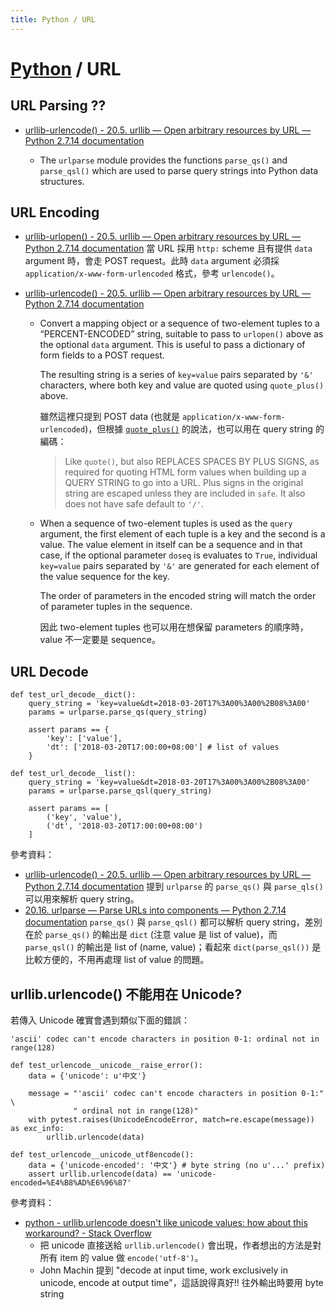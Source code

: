 ```yaml
---
title: Python / URL
---
```

# [Python](python.md) / URL

## URL Parsing ??

  - [urllib-urlencode() - 20\.5\. urllib — Open arbitrary resources by URL — Python 2\.7\.14 documentation](https://docs.python.org/2/library/urllib.html#urllib.urlencode)

      - The `urlparse` module provides the functions `parse_qs()` and `parse_qsl()` which are used to parse query strings into Python data structures.

## URL Encoding

  - [urllib-urlopen() - 20\.5\. urllib — Open arbitrary resources by URL — Python 2\.7\.14 documentation](https://docs.python.org/2/library/urllib.html#urllib.urlopen) 當 URL 採用 `http:` scheme 且有提供 `data` argument 時，會走 POST request。此時 `data` argument 必須採 `application/x-www-form-urlencoded` 格式，參考 `urlencode()`。

  - [urllib-urlencode() - 20\.5\. urllib — Open arbitrary resources by URL — Python 2\.7\.14 documentation](https://docs.python.org/2/library/urllib.html#urllib.urlencode)

      - Convert a mapping object or a sequence of two-element tuples to a “PERCENT-ENCODED” string, suitable to pass to `urlopen()` above as the optional `data` argument. This is useful to pass a dictionary of form fields to a POST request.

        The resulting string is a series of `key=value` pairs separated by `'&'` characters, where both key and value are quoted using `quote_plus()` above.

        雖然這裡只提到 POST data (也就是 `application/x-www-form-urlencoded`)，但根據 [`quote_plus()`](https://docs.python.org/2/library/urllib.html#urllib.quote_plus) 的說法，也可以用在 query string 的編碼：

        > Like `quote()`, but also REPLACES SPACES BY PLUS SIGNS, as required for quoting HTML form values when building up a QUERY STRING to go into a URL. Plus signs in the original string are escaped unless they are included in `safe`. It also does not have safe default to `'/'`.

      - When a sequence of two-element tuples is used as the `query` argument, the first element of each tuple is a key and the second is a value. The value element in itself can be a sequence and in that case, if the optional parameter `doseq` is evaluates to `True`, individual `key=value` pairs separated by `'&'` are generated for each element of the value sequence for the key.

        The order of parameters in the encoded string will match the order of parameter tuples in the sequence.

        因此 two-element tuples 也可以用在想保留 parameters 的順序時，value 不一定要是 sequence。

## URL Decode

```
def test_url_decode__dict():
    query_string = 'key=value&dt=2018-03-20T17%3A00%3A00%2B08%3A00'
    params = urlparse.parse_qs(query_string)

    assert params == {
        'key': ['value'],
        'dt': ['2018-03-20T17:00:00+08:00'] # list of values
    }

def test_url_decode__list():
    query_string = 'key=value&dt=2018-03-20T17%3A00%3A00%2B08%3A00'
    params = urlparse.parse_qsl(query_string)

    assert params == [
        ('key', 'value'),
        ('dt', '2018-03-20T17:00:00+08:00')
    ]
```

參考資料：

  - [urllib-urlencode() - 20\.5\. urllib — Open arbitrary resources by URL — Python 2\.7\.14 documentation](https://docs.python.org/2/library/urllib.html#urllib.urlencode) 提到 `urlparse` 的 `parse_qs()` 與 `parse_qls()` 可以用來解析 query string。
  - [20\.16\. urlparse — Parse URLs into components — Python 2\.7\.14 documentation](https://docs.python.org/2/library/urlparse.html) `parse_qs()` 與 `parse_qsl()` 都可以解析 query string，差別在於 `parse_qs()` 的輸出是 `dict` (注意 value 是 list of value)，而 `parse_qsl()` 的輸出是 list of (name, value)；看起來 `dict(parse_qsl())` 是比較方便的，不用再處理 list of value 的問題。

## urllib.urlencode() 不能用在 Unicode?

若傳入 Unicode 確實會遇到類似下面的錯誤：

```
'ascii' codec can't encode characters in position 0-1: ordinal not in range(128)
```

```
def test_urlencode__unicode__raise_error():
    data = {'unicode': u'中文'}

    message = "'ascii' codec can't encode characters in position 0-1:" \
              " ordinal not in range(128)"
    with pytest.raises(UnicodeEncodeError, match=re.escape(message)) as exc_info:
        urllib.urlencode(data)

def test_urlencode__unicode_utf8encode():
    data = {'unicode-encoded': '中文'} # byte string (no u'...' prefix)
    assert urllib.urlencode(data) == 'unicode-encoded=%E4%B8%AD%E6%96%87'
```

參考資料：

  - [python \- urllib\.urlencode doesn't like unicode values: how about this workaround? \- Stack Overflow](https://stackoverflow.com/questions/6480723/)
      - 把 unicode 直接送給 `urllib.urlencode()` 會出現，作者想出的方法是對所有 item 的 value 做 `encode('utf-8')`。
      - John Machin 提到 "decode at input time, work exclusively in unicode, encode at output time"，這話說得真好!! 往外輸出時要用 byte string

